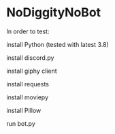 # NoDiggityNoBot

In order to test:

install Python (tested with latest 3.8)

install discord.py

install giphy client

install requests

install moviepy

install Pillow

run bot.py
